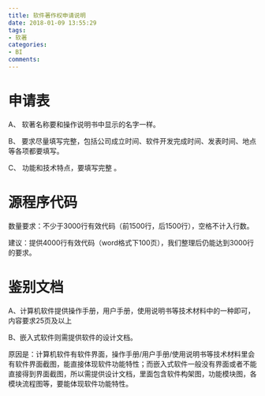 ```yaml
---
title: 软件著作权申请说明
date: 2018-01-09 13:55:29
tags:
- 软著
categories:
- BI
comments:
---
```

# 申请表

A、 软著名称要和操作说明书中显示的名字一样。

B、 要求尽量填写完整，包括公司成立时间、软件开发完成时间、发表时间、地点等各项都要填写。

C、 功能和技术特点，要填写完整 。

# 源程序代码

数量要求：不少于3000行有效代码（前1500行，后1500行），空格不计入行数。

建议：提供4000行有效代码（word格式下100页），我们整理后仍能达到3000行的要求。

# 鉴别文档

A、计算机软件提供操作手册，用户手册，使用说明书等技术材料中的一种即可，内容要求25页及以上

B、嵌入式软件则需提供软件的设计文档。

原因是：计算机软件有软件界面，操作手册/用户手册/使用说明书等技术材料里会有软件界面截图，能直接体现软件功能特性；而嵌入式软件一般没有界面或者不能直接得到界面截图，所以需提供设计文档，里面包含软件构架图，功能模块图，各模块流程图等，要能体现软件功能特性。
